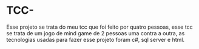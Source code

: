 # TCC-
Esse projeto se trata do meu tcc que foi feito por quatro pessoas, esse tcc se trata de um jogo de mind game de 2 pessoas uma contra a outra, as tecnologias usadas para fazer esse projeto foram c#, sql server e html.
